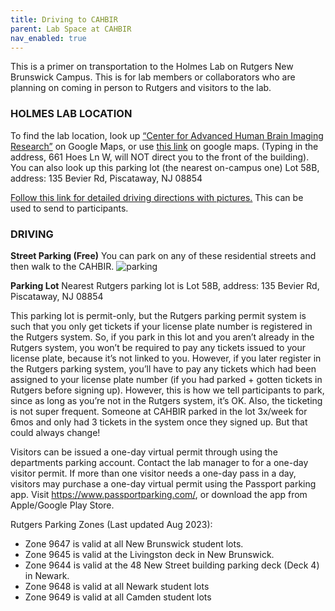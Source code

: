 ```yaml
---
title: Driving to CAHBIR
parent: Lab Space at CAHBIR
nav_enabled: true 
---
```


This is a primer on transportation to the Holmes Lab on Rutgers New Brunswick Campus. This is for lab members or collaborators who are planning on coming in person to Rutgers and visitors to the lab. 

### HOLMES LAB LOCATION
To find the lab location, look up [“Center for Advanced Human Brain Imaging Research”](https://go.rutgers.edu/map-to-CAHBIR) on Google Maps, or use [this link](https://go.rutgers.edu/map-to-CAHBIR) on google maps. (Typing in the address, 661 Hoes Ln W, will NOT direct you to the front of the building). 
You can also look up this parking lot (the nearest on-campus one) Lot 58B, address: 135 Bevier Rd, Piscataway, NJ 08854


[Follow this link for detailed driving directions with pictures.](https://rutgers.box.com/s/p9mfn3augublbjgxtg8ky9plrd8wuhtz) This can be used to send to participants.

### DRIVING
**Street Parking (Free)**
You can park on any of these residential streets and then walk to the CAHBIR. 
![parking](/transit/free_parking.png)

**Parking Lot**
Nearest Rutgers parking lot is Lot 58B, address: 135 Bevier Rd, Piscataway, NJ 08854

This parking lot is permit-only, but the Rutgers parking permit system is such that you only get tickets if your license plate number is registered in the Rutgers system. So, if you park in this lot and you aren’t already in the Rutgers system, you won’t be required to pay any tickets issued to your license plate, because it’s not linked to you. However, if you later register in the Rutgers parking system, you’ll have to pay any tickets which had been assigned to your license plate number (if you had parked + gotten tickets in Rutgers before signing up). However, this is how we tell participants to park, since as long as you’re not in the Rutgers system, it’s OK. Also, the ticketing is not super frequent. Someone at CAHBIR parked in the lot 3x/week for 6mos and only had 3 tickets in the system once they signed up. But that could always change!  

Visitors can be issued a one-day virtual permit through using the departments parking account. Contact the lab manager to for a one-day visitor permit. If more than one visitor needs a one-day pass in a day, visitors may purchase a one-day virtual permit using the Passport parking app. Visit https://www.passportparking.com/, or download the app from Apple/Google Play Store.

Rutgers Parking Zones (Last updated Aug 2023):  
- Zone 9647 is valid at all New Brunswick student lots. 
- Zone 9645 is valid at the Livingston deck in New Brunswick. 
- Zone 9644 is valid at the 48 New Street building parking deck (Deck 4) in Newark. 
- Zone 9648 is valid at all Newark student lots
- Zone 9649 is valid at all Camden student lots

